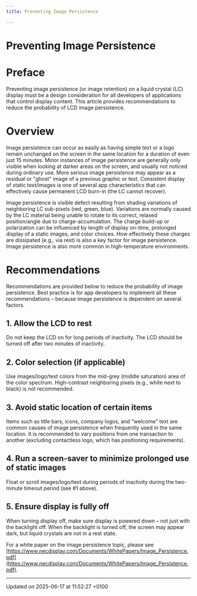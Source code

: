 ```yaml
---
title: Preventing Image Persistence

---
```


# Preventing Image Persistence




# Preface

Preventing image persistence (or image retention) on a liquid crystal (LC) display must be a design consideration for all developers of applications that control display content. This article provides recommendations to reduce the probability of LCD image persistence.


# Overview

Image persistence can occur as easily as having simple text or a logo remain unchanged on the screen in the same location for a duration of even just 15 minutes. Minor instances of image persistence are generally only visible when looking at darker areas on the screen, and usually not noticed during ordinary use. More serious image persistence may appear as a residual or "ghost" image of a previous graphic or text. Consistent display of static text/images is one of several app characteristics that can effectively cause permanent LCD burn-in (the LC cannot recover).

Image persistence is visible defect resulting from shading variations of neighboring LC sub-pixels (red, green, blue). Variations are normally caused by the LC material being unable to rotate to its correct, relaxed position/angle due to charge-accumulation. The charge build-up or polarization can be influenced by length of display on-time, prolonged display of a static images, and color choices. How effectively these charges are dissipated (e.g., via rest) is also a key factor for image persistence. Image persistence is also more common in high-temperature environments.


# Recommendations

Recommendations are provided below to reduce the probability of image persistence. Best practice is for app developers to implement all these recommendations – because image persistence is dependent on several factors.


## 1. Allow the LCD to rest

Do not keep the LCD on for long periods of inactivity. The LCD should be turned off after two minutes of inactivity.


## 2. Color selection (if applicable)

Use images/logo/text colors from the mid-grey (middle saturation) area of the color spectrum. High-contrast neighboring pixels (e.g., white next to black) is not recommended.


## 3. Avoid static location of certain items

Items such as title bars, icons, company logos, and "welcome" text are common causes of image persistence when frequently used in the same location. It is recommended to vary positions from one transaction to another (excluding contactless logo, which has positioning requirements).


## 4. Run a screen-saver to minimize prolonged use of static images

Float or scroll images/logo/text during periods of inactivity during the two-minute timeout period (see #1 above).


## 5. Ensure display is fully off

When turning display off, make sure display is powered down – not just with the backlight off. When the backlight is turned off, the screen may appear dark, but liquid crystals are not in a rest state.

For a white paper on the image persistence topic, please see [https://www.necdisplay.com/Documents/WhitePapers/Image_Persistence.pdf](https://www.necdisplay.com/Documents/WhitePapers/Image_Persistence.pdf). 

-------------------------------

Updated on 2025-06-17 at 11:52:27 +0100
